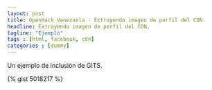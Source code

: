 ```yaml
---
layout: post
title: OpenHack Venezuela - Extrayendo imagen de perfil del CDN.
headline: Extrayendo imagen de perfil del CDN.
tagline: "Ejemplo"
tags : [html, facebook, cdn]
categories : [dummy]
---
```


Un ejemplo de inclusión de GITS.

{% gist 5018217 %}